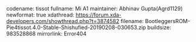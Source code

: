 codename: tissot
fullname: Mi A1
maintainer: Abhinav Gupta(Agrd1129)
newformat: true
xdathread: https://forum.xda-developers.com/showthread.php?t=3874582
filename: BootleggersROM-Pie4tissot.4.0-Stable-Shishufied-20190208-030653.zip
buildsize: 983528868
mirrorlink: Error404
